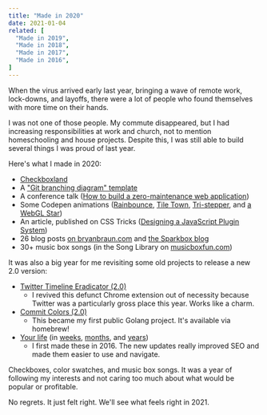 ```yaml
---
title: "Made in 2020"
date: 2021-01-04
related: [
  "Made in 2019",
  "Made in 2018",
  "Made in 2017",
  "Made in 2016",
]
---
```


When the virus arrived early last year, bringing a wave of remote work, lock-downs, and layoffs, there were a lot of people who found themselves with more time on their hands.

I was not one of those people. My commute disappeared, but I had increasing responsibilities at work and church, not to mention homeschooling and house projects. Despite this, I was still able to build several things I was proud of last year.

Here's what I made in 2020:

- [Checkboxland]({{site.url}}/checkboxland/)
- A ["Git branching diagram" template](https://gist.github.com/bryanbraun/8c93e154a93a08794291df1fcdce6918)
- A conference talk ([How to build a zero-maintenance web application](https://www.youtube.com/watch?v=C8VQQYrGaO0))
- Some Codepen animations ([Rainbounce](https://codepen.io/bryanbraun/pen/PoPyMyO), [Tile Town](https://codepen.io/bryanbraun/pen/gOaZgvJ), [Tri-stepper](https://codepen.io/bryanbraun/pen/zYveYaz), and [a WebGL Star](https://codepen.io/bryanbraun/pen/BazGwmb))
- An article, published on CSS Tricks ([Designing a JavaScript Plugin System](https://css-tricks.com/designing-a-javascript-plugin-system/))
- 26 blog posts [on bryanbraun.com]({{site.url}}/archives/#y2020) and [the Sparkbox blog](https://seesparkbox.com/foundry/author/bryan_braun)
- 30+ music box songs (in the Song Library on [musicboxfun.com](https://musicboxfun.com/))

It was also a big year for me revisiting some old projects to release a new 2.0 version:

- [Twitter Timeline Eradicator (2.0)](https://chrome.google.com/webstore/detail/twitter-timeline-eradicat/olmgbkhifmcfpaagiaakihcgobdkmchl?hl=en-US)
  - I revived this defunct Chrome extension out of necessity because Twitter was a particularly gross place this year. Works like a charm.
- [Commit Colors (2.0)](https://github.com/sparkbox/commit-colors)
  - This became my first public Golang project. It's available via homebrew!
- [Your life](https://github.com/bryanbraun/your-life) (in [weeks]({{site.url}}/your-life/weeks.html), [months]({{site.url}}/your-life/months.html), and [years]({{site.url}}/your-life/years.html))
	- I first made these in 2016. The new updates really improved SEO and made them easier to use and navigate.

Checkboxes, color swatches, and music box songs. It was a year of following my interests and not caring too much about what would be popular or profitable.

No regrets. It just felt right. We'll see what feels right in 2021.

